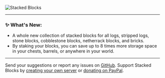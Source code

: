![Stacked Blocks](https://cdn.modrinth.com/data/UYrNpKJN/images/00e31dfb6568e35481f8f53a078eaf982031a518.png)

***

### ✨ What's New:

- A whole new collection of stacked blocks for all logs, stripped logs, stone blocks, cobblestone blocks, netherrack blocks, and bricks.
- By staking your blocks, you can save up to 8 times more storage space in your chests, barrels, or anywhere in your world.

***

Send your suggestions or report any issues on [GitHub](https://github.com/axperty/cratedelight/issues/new). Support Stacked Blocks by [creating your own server](https://url-shortener.curseforge.com/p5i2k) or [donating on PayPal](https://paypal.me/kevgelhorn). 
